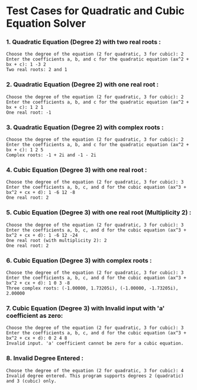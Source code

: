 # Test Cases for Quadratic and Cubic Equation Solver

### 1. Quadratic Equation (Degree 2) with two real roots :
```
Choose the degree of the equation (2 for quadratic, 3 for cubic): 2
Enter the coefficients a, b, and c for the quadratic equation (ax^2 + bx + c): 1 -3 2
Two real roots: 2 and 1
```
### 2. Quadratic Equation (Degree 2) with one real root :
```
Choose the degree of the equation (2 for quadratic, 3 for cubic): 2
Enter the coefficients a, b, and c for the quadratic equation (ax^2 + bx + c): 1 2 1
One real root: -1
```
### 3. Quadratic Equation (Degree 2) with complex roots :
```
Choose the degree of the equation (2 for quadratic, 3 for cubic): 2
Enter the coefficients a, b, and c for the quadratic equation (ax^2 + bx + c): 1 2 5
Complex roots: -1 + 2i and -1 - 2i
```
### 4. Cubic Equation (Degree 3) with one real root :
```
Choose the degree of the equation (2 for quadratic, 3 for cubic): 3
Enter the coefficients a, b, c, and d for the cubic equation (ax^3 + bx^2 + cx + d): 1 -6 12 -8
One real root: 2
```
### 5. Cubic Equation (Degree 3) with one real root (Multiplicity 2) :
```
Choose the degree of the equation (2 for quadratic, 3 for cubic): 3
Enter the coefficients a, b, c, and d for the cubic equation (ax^3 + bx^2 + cx + d): 1 -6 12 -24
One real root (with multiplicity 2): 2
One real root: 2
```
### 6. Cubic Equation (Degree 3) with complex roots :
```
Choose the degree of the equation (2 for quadratic, 3 for cubic): 3
Enter the coefficients a, b, c, and d for the cubic equation (ax^3 + bx^2 + cx + d): 1 0 3 -8
Three complex roots: (-1.00000, 1.73205i), (-1.00000, -1.73205i), 2.00000
```
### 7. Cubic Equation (Degree 3) with Invalid input with 'a' coefficient as zero:
```
Choose the degree of the equation (2 for quadratic, 3 for cubic): 3
Enter the coefficients a, b, c, and d for the cubic equation (ax^3 + bx^2 + cx + d): 0 2 4 8
Invalid input. 'a' coefficient cannot be zero for a cubic equation.
```
### 8. Invalid Degree Entered :
```
Choose the degree of the equation (2 for quadratic, 3 for cubic): 4
Invalid degree entered. This program supports degrees 2 (quadratic) and 3 (cubic) only.
```
